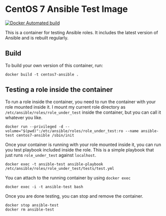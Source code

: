 # CentOS 7 Ansible Test Image #
[![Docker Automated build](https://img.shields.io/docker/automated/samdoran/centos7-ansible.svg?maxAge=2592000)](https://hub.docker.com/r/samdoran/centos7-ansible/)

This is a container for testing Ansible roles. It includes the latest version of Ansible and is rebuilt regularly.

## Build ##

To build your own version of this container, run:

    docker build -t centos7-ansible .

## Testing a role inside the container ##

To run a role inside the container, you need to run the container with your role mounted inside it. I mount my current role directory as `/etc/ansible/roles/role_under_test` inside the container, but you can call it whatever you like.

    docker run --privileged -d --volume="$(pwd)":/etc/ansible/roles/role_under_test:ro --name ansible-test centos7-ansible /sbin/init

Once your container is running with your role mounted inside it, you can run you test playbook included inside the role. This is a simple playbook that just runs `role_under_test` against `localhost`.

    docker exec -t ansible-test ansible-playbook /etc/ansible/roles/role_under_test/tests/test.yml

You can attach to the running container by using `docker exec`

    docker exec -i -t ansible-test bash

Once you are done testing, you can stop and remove the container.

    docker stop ansible-test
    docker rm ansible-test
